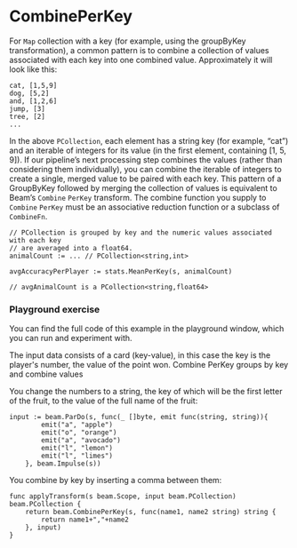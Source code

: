 <!--
Licensed under the Apache License, Version 2.0 (the "License");
you may not use this file except in compliance with the License.
You may obtain a copy of the License at

http://www.apache.org/licenses/LICENSE-2.0

Unless required by applicable law or agreed to in writing, software
distributed under the License is distributed on an "AS IS" BASIS,
WITHOUT WARRANTIES OR CONDITIONS OF ANY KIND, either express or implied.
See the License for the specific language governing permissions and
limitations under the License.
-->

# CombinePerKey

For `Map` collection with a key (for example, using the groupByKey transformation), a common pattern is to combine a collection of values associated with each key into one combined value. Approximately it will look like this:

```
cat, [1,5,9]
dog, [5,2]
and, [1,2,6]
jump, [3]
tree, [2]
...
```

In the above `PCollection`, each element has a string key (for example, “cat”) and an iterable of integers for its value (in the first element, containing [1, 5, 9]). If our pipeline’s next processing step combines the values (rather than considering them individually), you can combine the iterable of integers to create a single, merged value to be paired with each key. This pattern of a GroupByKey followed by merging the collection of values is equivalent to Beam’s `Combine` `PerKey` transform. The combine function you supply to `Combine` `PerKey` must be an associative reduction function or a subclass of `CombineFn`.

```
// PCollection is grouped by key and the numeric values associated with each key
// are averaged into a float64.
animalCount := ... // PCollection<string,int>

avgAccuracyPerPlayer := stats.MeanPerKey(s, animalCount)

// avgAnimalCount is a PCollection<string,float64>
```

### Playground exercise

You can find the full code of this example in the playground window, which you can run and experiment with.

The input data consists of a card (key-value), in this case the key is the player's number, the value of the point won. Combine PerKey groups by key and combine values

You change the numbers to a string, the key of which will be the first letter of the fruit, to the value of the full name of the fruit:

```
input := beam.ParDo(s, func(_ []byte, emit func(string, string)){
		emit("a", "apple")
		emit("o", "orange")
		emit("a", "avocado")
		emit("l", "lemon")
		emit("l", "limes")
	}, beam.Impulse(s))
```

You combine by key by inserting a comma between them:
```
func applyTransform(s beam.Scope, input beam.PCollection) beam.PCollection {
	return beam.CombinePerKey(s, func(name1, name2 string) string {
        return name1+","+name2
	}, input)
}
```